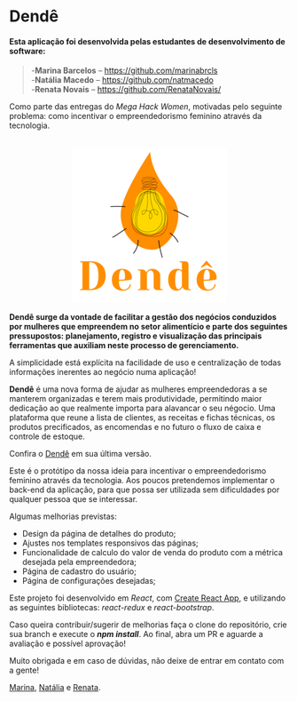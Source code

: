 # Dendê

#### Esta aplicação foi desenvolvida pelas estudantes de desenvolvimento de software:

> -**Marina Barcelos** – <https://github.com/marinabrcls><br>
> -**Natália Macedo** – <https://github.com/natmacedo><br>
> -**Renata Novais** – <https://github.com/RenataNovais/><br>

<p>Como parte das entregas do <em>Mega Hack Women</em>, motivadas pelo seguinte problema: como incentivar o empreendedorismo feminino através da tecnologia.</p><br>

<div style="text-align:center">
  <img alt="dende" src="/logo-dende.png"/>
</div>

**Dendê surge da vontade de facilitar a gestão dos negócios conduzidos por mulheres que empreendem no setor alimentício e parte dos seguintes pressupostos: planejamento, registro e visualização das principais ferramentas que auxiliam neste processo de gerenciamento.**

A simplicidade está explícita na facilidade de uso e centralização de todas informações inerentes ao negócio numa aplicação!
  
**Dendê** é uma nova forma de ajudar as mulheres empreendedoras a se manterem organizadas e terem mais produtividade, permitindo maior dedicação ao que realmente importa para alavancar o seu négocio. Uma plataforma que reune a lista de clientes, as receitas e fichas técnicas, os produtos precificados, as encomendas e no futuro o fluxo de caixa e controle de estoque.

Confira o [Dendê](https://dende.vercel.app/) em sua última versão.

Este é o protótipo da nossa ideia para incentivar o empreendedorismo feminino através da tecnologia. Aos poucos pretendemos implementar o back-end da aplicação, para que possa ser utilizada sem dificuldades por qualquer pessoa que se interessar.

Algumas melhorias previstas:
 + Design da página de detalhes do produto;
 + Ajustes nos templates responsivos das páginas;
 + Funcionalidade de calculo do valor de venda do produto com a métrica desejada pela empreendedora;
 + Página de cadastro do usuário;
 + Página de configurações desejadas;

Este projeto foi desenvolvido em *React*, com [Create React App](https://github.com/facebook/create-react-app), e utilizando as seguintes bibliotecas: *react-redux* e *react-bootstrap*.

Caso queira contribuir/sugerir de melhorias faça o clone do repositório, crie sua branch e execute o ***npm install***. Ao final, abra um PR e aguarde a avaliação e possível aprovação!

Muito obrigada e em caso de dúvidas, não deixe de entrar em contato com a gente!

[Marina](https://www.linkedin.com/in/marina-barcelos/), [Natália](https://www.linkedin.com/in/natalia-macedo/) e [Renata](https://www.linkedin.com/in/renata-novais/).
